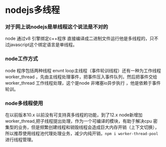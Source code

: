 # nodejs多线程

### 对于网上说nodejs是单线程这个说法是不对的

node 通过v8 引擎绑定c++程序 直接编译成二进制文件运行他是多线程的，只不过javascript这个绑定语言是单线程。

### node工作方式

node 程序包括两种线程 envnt loop主线程（事件轮训线程）还有一种为工作线程 worker_thread ，先由主线程处理事件，把事件压入事件队列，然后把事件交给worker_thread 工作线程处理，这个是node 非堵塞io异步执行 ，他是依赖于事件轮训。

### node多线程使用

在以前版本10.x 以前没有可支持真多线程的功能，到了12.x node新增加 worker_thread,把子线程提出处理，作为一个可编译的模块，有助于解决cpu 密集型的业务，但是频繁创建线程和销毁线程会造成巨大内存开销（上下文切换），所以推荐使用线程池代理处理业务，减少内纯开销，`npm i worker-thread-pool` 进行线程管理。

